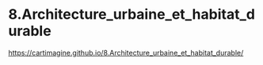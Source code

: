 # 8.Architecture_urbaine_et_habitat_durable
https://cartimagine.github.io/8.Architecture_urbaine_et_habitat_durable/
